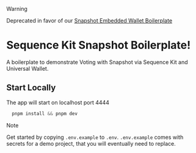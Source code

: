 > [!WARNING]
> Deprecated in favor of our [Snapshot Embedded Wallet Boilerplate](https://github.com/0xsequence-demos/kit-embedded-wallet-snapshot-boilerplate)

# Sequence Kit Snapshot Boilerplate!

A boilerplate to demonstrate Voting with Snapshot via Sequence Kit and Universal Wallet.

## Start Locally

The app will start on localhost port 4444

```js
  pnpm install && pnpm dev
```

> [!NOTE]  
> Get started by copying `.env.example` to `.env`.
> `.env.example` comes with secrets for a demo project, that you will eventually need to replace.
